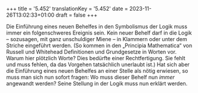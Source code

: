 +++
title = '5.452'
translationKey = '5.452'
date = 2023-11-26T13:02:33+01:00
draft = false
+++

Die Einführung eines neuen Behelfes in den Symbolismus der Logik muss immer ein folgenschweres Ereignis sein. Kein neuer Behelf darf in die Logik – sozusagen, mit ganz unschuldiger Miene – in Klammern oder unter dem Striche eingeführt werden.
(So kommen in den „Principia Mathematica“ von Russell und Whitehead Definitionen und Grundgesetze in Worten vor. Warum hier plötzlich Worte? Dies bedürfte einer Rechtfertigung. Sie fehlt und muss fehlen, da das Vorgehen tatsächlich unerlaubt ist.)
Hat sich aber die Einführung eines neuen Behelfes an einer Stelle als nötig erwiesen, so muss man sich nun sofort fragen: Wo muss dieser Behelf nun <em class="germph">immer</em> angewandt werden? Seine Stellung in der Logik muss nun erklärt werden.

